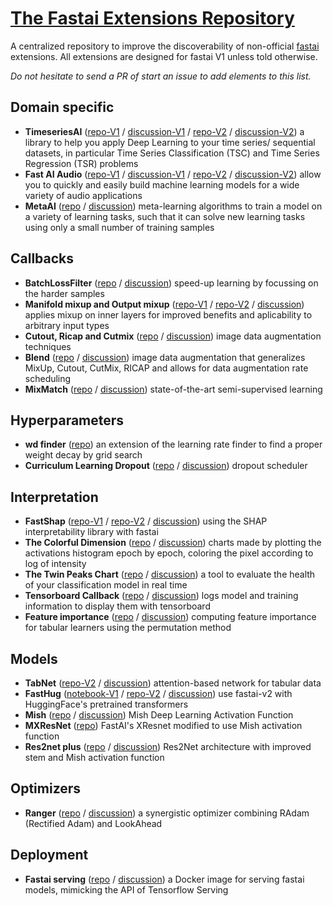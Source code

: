 # [The Fastai Extensions Repository](https://forums.fast.ai/t/unofficial-fastai-extensions-repository/)

A centralized repository to improve the discoverability of non-official [fastai](https://docs.fast.ai/) extensions.
All extensions are designed for fastai V1 unless told otherwise.

*Do not hesitate to send a PR of start an issue to add elements to this list.*

## Domain specific
- **TimeseriesAI** ([repo-V1](https://github.com/timeseriesAI/timeseriesAI) / [discussion-V1](https://forums.fast.ai/t/time-series-sequential-data-study-group/) / [repo-V2](https://github.com/ai-fast-track/timeseries) / [discussion-V2](https://forums.fast.ai/t/timeseries/55861/20)) a library to help you apply Deep Learning to your time series/ sequential datasets, in particular Time Series Classification (TSC) and Time Series Regression (TSR) problems
- **Fast AI Audio** ([repo-V1](https://github.com/mogwai/fastai_audio) / [discussion-V1](https://forums.fast.ai/t/deep-learning-with-audio-thread/) / [repo-V2](https://github.com/rbracco/fastai2_audio) / [discussion-V2](https://forums.fast.ai/t/fastai-v2-audio/)) allow you to quickly and easily build machine learning models for a wide variety of audio applications
- **MetaAI** ([repo](https://github.com/Atom-101/MetaAI) / [discussion](https://forums.fast.ai/t/an-extension-of-fastai-for-meta-learning-algorithms/)) meta-learning algorithms to train a model on a variety of learning tasks, such that it can solve new learning tasks using only a small number of training samples

## Callbacks
- **BatchLossFilter** ([repo](https://github.com/oguiza/fastai_extensions/blob/master/03_BatchLossFilter.ipynb) / [discussion](https://forums.fast.ai/t/meet-batchlossfilter-a-new-technique-to-speed-up-training/56621)) speed-up learning by focussing on the harder samples
- **Manifold mixup and Output mixup** ([repo-V1](https://github.com/nestordemeure/ManifoldMixup) / [repo-V2](https://github.com/nestordemeure/ManifoldMixupV2) / [discussion](https://forums.fast.ai/t/mixup-data-augmentation/22764/53)) applies mixup on inner layers for improved benefits and aplicability to arbitrary input types
- **Cutout, Ricap and Cutmix** ([repo](https://github.com/oguiza/fastai_extensions/blob/master/01_data_augmentation_notebook.ipynb) / [discussion](https://forums.fast.ai/t/cutmix-mixup/)) image data augmentation techniques
- **Blend** ([repo](https://github.com/oguiza/fastai_extensions/blob/master/02_data_augmentation_blend.ipynb) / [discussion](https://forums.fast.ai/t/data-augmentation-dynamic-blend/)) image data augmentation that generalizes MixUp, Cutout, CutMix, RICAP and allows for data augmentation rate scheduling
- **MixMatch** ([repo](https://github.com/oguiza/fastai_extensions/blob/master/04a_MixMatch_extended.ipynb) / [discussion](https://forums.fast.ai/t/semi-supervised-learning-ssl-uda-mixmatch-s4l/)) state-of-the-art semi-supervised learning

## Hyperparameters
- **wd finder** ([repo](https://github.com/DrHB/fastai_wd)) an extension of the learning rate finder to find a proper weight decay by grid search
- **Curriculum Learning Dropout** ([repo](https://github.com/lessw2020/Curriculum-Learning-Dropout) / [discussion](https://forums.fast.ai/t/improved-loss-with-curriculum-learning-paper-and-video/47337)) dropout scheduler

## Interpretation
- **FastShap** ([repo-V1](https://github.com/muellerzr/fastshap/tree/fastaiv1) / [repo-V2](https://github.com/muellerzr/fastshap) / [discussion](https://forums.fast.ai/t/feature-importance-in-deep-learning/42026/64)) using the SHAP interpretability library with fastai
- **The Colorful Dimension** ([repo](https://github.com/artste/colorfuldim) / [discussion](https://forums.fast.ai/t/the-colorful-dimension/))  charts made by plotting the activations histogram epoch by epoch, coloring the pixel according to log of intensity
- **The Twin Peaks Chart** ([repo](https://github.com/artste/colorfuldim) / [discussion](https://forums.fast.ai/t/the-twin-peaks-chart/)) a tool to evaluate the health of your classification model in real time
- **Tensorboard Callback** ([repo](https://github.com/Pendar2/fastai-tensorboard-callback) / [discussion](https://forums.fast.ai/t/tensorboard-callback-for-fastai/)) logs model and training information to display them with tensorboard
- **Feature importance** ([repo](https://github.com/nestordemeure/permutationImportance) / [discussion](https://forums.fast.ai/t/feature-importance-in-deep-learning/)) computing feature importance for tabular learners using the permutation method

## Models
- **TabNet** ([repo-V2](https://github.com/mgrankin/fast_tabnet) / [discussion](https://forums.fast.ai/t/tabnet-with-fastai-v2/)) attention-based network for tabular data
- **FastHug** ([notebook-V1](https://www.kaggle.com/melissarajaram/roberta-fastai-huggingface-transformers/notebook) / [repo-V2](https://github.com/morganmcg1/fasthugs) / [discussion](https://forums.fast.ai/t/fasthugs-fastai-v2-and-huggingface-transformers/)) use fastai-v2 with HuggingFace's pretrained transformers
- **Mish** ([repo](https://github.com/lessw2020/mish) / [discussion](https://forums.fast.ai/t/meet-mish-new-activation-function-possible-successor-to-relu/)) Mish Deep Learning Activation Function
- **MXResNet** ([repo](https://github.com/lessw2020/mish/blob/master/mxresnet.py)) FastAI's XResnet modified to use Mish activation function 
- **Res2net plus** ([repo](https://github.com/lessw2020/res2net-plus) / [discussion](https://forums.fast.ai/t/res2net-with-some-improvements-and-implementation/)) Res2Net architecture with improved stem and Mish activation function

## Optimizers
- **Ranger** ([repo](https://github.com/lessw2020/Ranger-Deep-Learning-Optimizer) / [discussion](https://forums.fast.ai/t/meet-ranger-radam-lookahead-optimizer)) a synergistic optimizer combining RAdam (Rectified Adam) and LookAhead

## Deployment
- **Fastai serving** ([repo](https://github.com/developmentseed/fastai-serving) / [discussion](https://forums.fast.ai/t/fastai-serving/)) a Docker image for serving fastai models, mimicking the API of Tensorflow Serving
